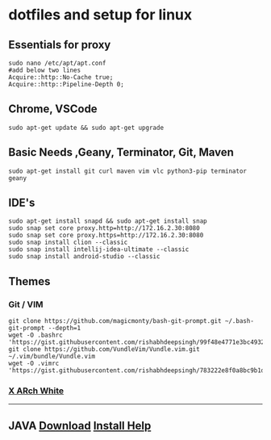 # dotfiles and setup for linux

## Essentials for proxy
    sudo nano /etc/apt/apt.conf
    #add below two lines
    Acquire::http::No-Cache true;
    Acquire::http::Pipeline-Depth 0;

## Chrome, VSCode
    sudo apt-get update && sudo apt-get upgrade


## Basic Needs ,Geany, Terminator, Git, Maven
    sudo apt-get install git curl maven vim vlc python3-pip terminator geany

## IDE's
    sudo apt-get install snapd && sudo apt-get install snap
    sudo snap set core proxy.http=http://172.16.2.30:8080
    sudo snap set core proxy.https=http://172.16.2.30:8080
    sudo snap install clion --classic
    sudo snap install intellij-idea-ultimate --classic
    sudo snap install android-studio --classic


## Themes
### Git / VIM
    git clone https://github.com/magicmonty/bash-git-prompt.git ~/.bash-git-prompt --depth=1
    wget -O .bashrc 'https://gist.githubusercontent.com/rishabhdeepsingh/99f48e4771e3bc4932991ebed2b635a2/raw/2b4ad4b280457c7dc56372347023f1ca9b957ed8/.bashrc'
    git clone https://github.com/VundleVim/Vundle.vim.git ~/.vim/bundle/Vundle.vim
    wget -O .vimrc 'https://gist.githubusercontent.com/rishabhdeepsingh/783222e8f0a8bc9b1dd5ad5060f58998/raw/a72c7f1a18be7aa400cc5f820db0651714fdfae9/.vimrc'

### [X ARch White](https://gitlab.com/LinxGem33/X-Arc-White/tags/v1.4.7)

------

## JAVA [Download](https://www.oracle.com/technetwork/java/javase/downloads/index.html)  [Install Help](https://www.javahelps.com/2017/09/install-oracle-jdk-9-on-linux.html)
